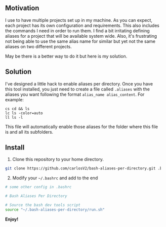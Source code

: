 ## Motivation

I use to have multiple projects set up in my machine. As you can expect, each project has its own configuration and requirements. This also includes the commands I need in order to run them.
I find a bit irritating defining aliases for a project that will be available system wide. Also, it's frustrating not being able to use the same alias name for similar but yet not the same aliases on two different projects.

May be there is a better way to do it but here is my solution.

## Solution

I've designed a little hack to enable aliases per directory. Once you have this tool installed, you just need to create a file called `.aliases` with the aliases you want following the format `alias_name alias_content`. For example:
```
cs cd && ls
lc ls -color=auto
ll ls -l
```

This file will automatically enable those aliases for the folder where this file is and all its subfolders.

## Install

1. Clone this repository to your home directory.

```sh
git clone https://github.com/carlosV2/bash-aliases-per-directory.git .bash-aliases-per-directory
```

2. Modify your `~/.bashrc` and add to the end

```sh
# some other config in .bashrc

# Bash Aliases Per Directory

# Source the bash dev tools script
source "~/.bash-aliases-per-directory/run.sh"
```

**Enjoy!**